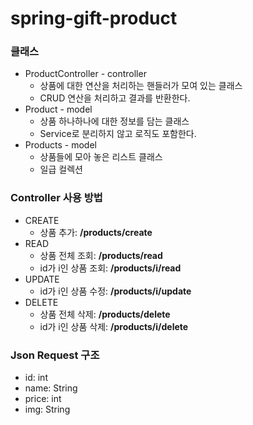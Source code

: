 # spring-gift-product
### 클래스
* ProductController - controller
  * 상품에 대한 연산을 처리하는 핸들러가 모여 있는 클래스
  * CRUD 연산을 처리하고 결과를 반환한다.
* Product - model
  * 상품 하나하나에 대한 정보를 담는 클래스
  * Service로 분리하지 않고 로직도 포함한다.
* Products - model
  * 상품들에 모아 놓은 리스트 클래스
  * 일급 컬렉션

### Controller 사용 방법
* CREATE  
  * 상품 추가: **/products/create**
* READ
  * 상품 전체 조회: **/products/read**
  * id가 i인 상품 조회: **/products/i/read**
* UPDATE
  * id가 i인 상품 수정: **/products/i/update**
* DELETE
  * 상품 전체 삭제: **/products/delete** 
  * id가 i인 상품 삭제: **/products/i/delete**
 
### Json Request 구조
* id: int
* name: String
* price: int
* img: String
